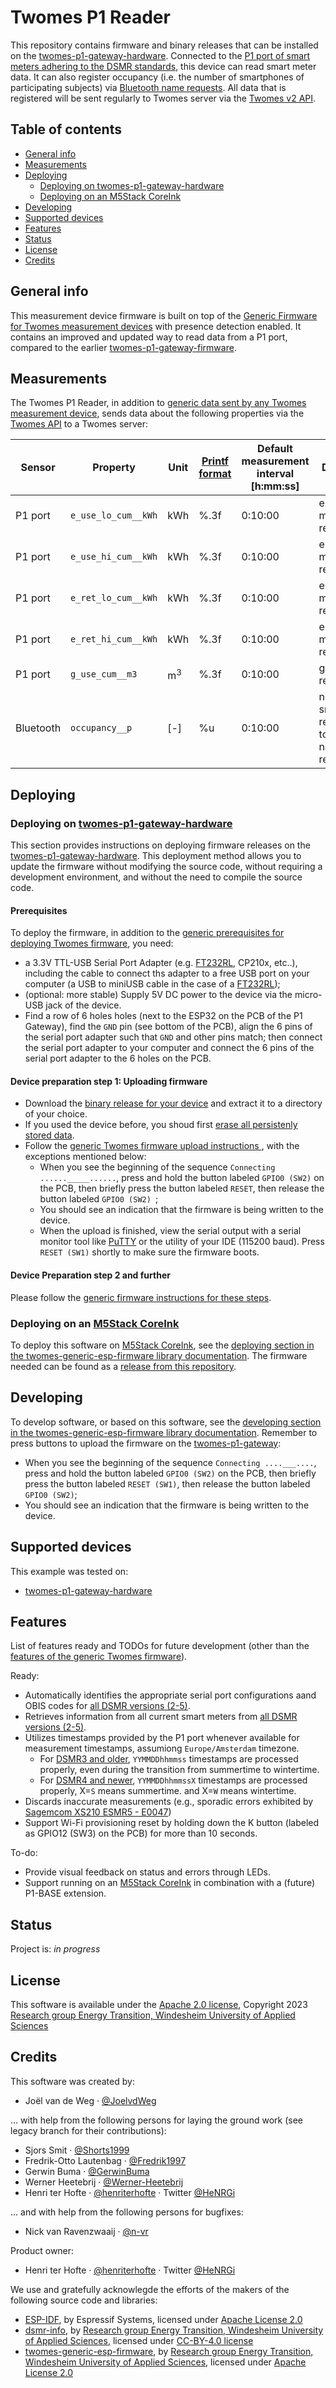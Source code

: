 # Twomes P1 Reader  <!-- omit in toc -->

This repository contains firmware and binary releases that can be installed on the [twomes-p1-gateway-hardware](https://github.com/energietransitie/twomes-p1-gateway-hardware). Connected to the [P1 port of smart meters adhering to the DSMR standards](https://github.com/energietransitie/dsmr-info), this device can read smart meter data. It can also register occupancy (i.e. the number of smartphones of participating subjects) via [Bluetooth name requests](https://github.com/energietransitie/twomes-generic-esp-firmware/tree/main/src/presence_detection). All data that is registered will be sent regularly to Twomes server via the [Twomes v2 API](https://github.com/energietransitie/twomes-backoffice-api).

## Table of contents  <!-- omit in toc -->
- [General info](#general-info)
- [Measurements](#measurements)
- [Deploying](#deploying)
	- [Deploying on twomes-p1-gateway-hardware](#deploying-on-twomes-p1-gateway-hardware)
	- [Deploying on an M5Stack CoreInk](#deploying-on-an-m5stack-coreink)
- [Developing](#developing)
- [Supported devices](#supported-devices)
- [Features](#features)
- [Status](#status)
- [License](#license)
- [Credits](#credits)

## General info

This measurement device firmware is built on top of the [Generic Firmware for Twomes measurement devices](https://github.com/energietransitie/twomes-generic-esp-firmware) with presence detection enabled. It contains an improved and updated way to read data from a P1 port, compared to the earlier [twomes-p1-gateway-firmware](https://github.com/energietransitie/twomes-p1-gateway-firmware). 


## Measurements

The Twomes P1 Reader, in addition to [generic data sent by any Twomes measurement device](https://github.com/energietransitie/twomes-generic-esp-firmware#readme), sends data about the following properties via the [Twomes API](https://github.com/energietransitie/twomes-backoffice-api) to a Twomes server:

| Sensor | Property           | Unit | [Printf format](https://en.wikipedia.org/wiki/Printf_format_string) | Default measurement interval \[h:mm:ss\] | Description                            |
|--------|--------------------|------|--------|-------------------|----------------------------------------|
| P1 port   | `e_use_lo_cum__kWh`         | kWh   | %.3f   | 0:10:00           | electricity meter reading                        |
| P1 port   | `e_use_hi_cum__kWh`         | kWh   | %.3f   | 0:10:00           | electricity meter reading                        |
| P1 port   | `e_ret_lo_cum__kWh`         | kWh   | %.3f   | 0:10:00           | electricity meter reading                        |
| P1 port   | `e_ret_hi_cum__kWh`         | kWh   | %.3f   | 0:10:00           | electricity meter reading                        |
| P1 port   | `g_use_cum__m3`         |  m<sup>3</sup>  | %.3f   | 0:10:00           | gas meter reading                        |
| Bluetooth  | `occupancy__p`         | [-]   | %u   | 0:10:00           | number of smartphones responding to Bluetooth name request                        |

## Deploying 

### Deploying on [twomes-p1-gateway-hardware](https://github.com/energietransitie/twomes-p1-gateway-hardware) 

This section provides instructions on deploying firmware releases on the [twomes-p1-gateway-hardware](https://github.com/energietransitie/twomes-p1-gateway-hardware). This deployment method allows you to update the firmware without modifying the source code, without requiring a development environment, and without the need to compile the source code.

#### Prerequisites  <!-- omit in toc -->

To deploy the firmware, in addition to the [generic prerequisites for deploying Twomes firmware](https://github.com/energietransitie/twomes-generic-esp-firmware#prerequisites), you need:
* a 3.3V TTL-USB Serial Port Adapter (e.g. [FT232RL](https://www.tinytronics.nl/shop/en/communication-and-signals/usb/ft232rl-3.3v-5v-ttl-usb-serial-port-adapter), CP210x, etc..), including the cable to connect ths adapter to a free USB port on your computer (a USB to miniUSB cable in the case of a [FT232RL](https://www.tinytronics.nl/shop/en/communication-and-signals/usb/ft232rl-3.3v-5v-ttl-usb-serial-port-adapter));
* (optional: more stable) Supply 5V DC power to the device via the micro-USB jack of the device.
* Find a row of 6 holes holes (next to the ESP32 on the PCB of the  P1 Gateway), find the `GND` pin (see  bottom of the PCB), align the 6 pins of the serial port adapter such that `GND` and other pins match; then connect the serial port adapter to your computer and connect the 6 pins of the serial port adapter to the 6 holes on the PCB.

#### Device preparation step 1: Uploading firmware  <!-- omit in toc -->

* Download the [binary release for your device](https://github.com/energietransitie/twomes-p1-gateway-firmware/releases) and extract it to a directory of your choice.
* If you used the device before, you shoud first [erase all persistenly stored data](https://github.com/energietransitie/twomes-generic-esp-firmware#erasing-all-persistenly-stored-data).
* Follow the [generic Twomes firmware upload instructions ](https://github.com/energietransitie/twomes-generic-esp-firmware#device-preparation-step-1a-uploading-firmware-to-esp32), with the exceptions mentioned below:
	* When you see the beginning of the sequence `Connecting ......_____......`, press and hold the button labeled `GPIO0 (SW2)` on the PCB, then briefly press the button labeled `RESET`, then release the button labeled `GPIO0 (SW2) `;
	* You should see an indication that the firmware is being written to the device.
	* When the upload is finished, view the serial output with a serial monitor tool like [PuTTY](https://www.chiark.greenend.org.uk/~sgtatham/putty/) or the utility of your IDE (115200 baud). Press `RESET (SW1)` shortly to  make sure the firmware boots. 

#### Device Preparation step 2 and further   <!-- omit in toc -->

Please follow the [generic firmware instructions for these steps](https://github.com/energietransitie/twomes-generic-esp-firmware#device-preparation-step-2-establishing-a-device-name-and-device-activation_token). 

### Deploying on an [M5Stack CoreInk](https://github.com/m5stack/M5-CoreInk)

To deploy this software on [M5Stack CoreInk](https://github.com/m5stack/M5-CoreInk), see the [deploying section in the twomes-generic-esp-firmware library documentation](https://www.energietransitiewindesheim.nl/twomes-generic-esp-firmware/deploying/prerequisites/). The firmware needed can be found as a [release from this repository](https://github.com/energietransitie/twomes-p1-reader-firmware). 

## Developing

To develop software, or based on this software, see the [developing section in the twomes-generic-esp-firmware library documentation](https://www.energietransitiewindesheim.nl/twomes-generic-esp-firmware/starting/prerequisites/). Remember to press buttons to upload the firmware on the [twomes-p1-gateway](https://github.com/energietransitie/twomes-p1-gateway-hardware): 
* When you see the beginning of the sequence `Connecting ....___....`, press and hold the button labeled `GPIO0 (SW2)` on the PCB, then briefly press the button labeled `RESET (SW1)`, then release the button labeled `GPIO0 (SW2)`;
* You should see an indication that the firmware is being written to the device.


## Supported devices

This example was tested on:
- [twomes-p1-gateway-hardware](https://github.com/energietransitie/twomes-p1-gateway-hardware)

## Features

List of features ready and TODOs for future development (other than the [features of the generic Twomes firmware](https://github.com/energietransitie/twomes-generic-esp-firmware#features)). 

Ready:

* Automatically identifies the appropriate serial port configurations aand OBIS codes for [all DSMR versions (2-5)](https://github.com/energietransitie/dsmr-info/blob/main/dsmr-p1-specs.csv).
* Retrieves information from all current smart meters from [all DSMR versions (2-5)](https://github.com/energietransitie/dsmr-info/blob/main/dsmr-p1-specs.csv).
* Utilizes timestamps provided by the P1 port whenever available for measurement timestamps, assumiong `Europe/Amsterdam` timezone.
  * For [DSMR3 and older](https://github.com/energietransitie/dsmr-info), `YYMMDDhhmmss` timestamps are processed properly, even during the transition from summertime to wintertime.
  *  For [DSMR4 and newer](https://github.com/energietransitie/dsmr-info), `YYMMDDhhmmssX` timestamps are processed properly, X=`S` means summertime. and X=`W` means wintertime.
* Discards inaccurate measurements (e.g., sporadic errors exhibited by [Sagemcom XS210 ESMR5 - E0047](https://github.com/energietransitie/dsmr-info))
* Support Wi-Fi provisioning reset by holding down the K button (labeled as GPIO12 (SW3) on the PCB) for more than 10 seconds.

To-do:

* Provide visual feedback on status and errors through LEDs.
* Support running on an [M5Stack CoreInk](https://github.com/m5stack/M5-CoreInk) in combination with a (future) P1-BASE extension.


## Status

Project is: _in progress_

## License

This software is available under the [Apache 2.0 license](./LICENSE), Copyright 2023 [Research group Energy Transition, Windesheim University of Applied Sciences](https://windesheim.nl/energietransitie) 

## Credits

This software was created by:

* Joël van de Weg · [@JoelvdWeg](https://github.com/JoelvdWeg)

... with help from the following persons for laying the ground work (see legacy branch for their contributions):

* Sjors Smit ·  [@Shorts1999](https://github.com/Shorts1999)
* Fredrik-Otto Lautenbag ·  [@Fredrik1997](https://github.com/Fredrik1997)
* Gerwin Buma ·  [@GerwinBuma](https://github.com/GerwinBuma) 
* Werner Heetebrij ·  [@Werner-Heetebrij](https://github.com/Werner-Heetebrij)
* Henri ter Hofte · [@henriterhofte](https://github.com/henriterhofte) · Twitter [@HeNRGi](https://twitter.com/HeNRGi)

... and with help from the following persons for bugfixes:

* Nick van Ravenzwaaij · [@n-vr](https://github.com/n-vr)

Product owner:

* Henri ter Hofte · [@henriterhofte](https://github.com/henriterhofte) · Twitter [@HeNRGi](https://twitter.com/HeNRGi)

We use and gratefully acknowlegde the efforts of the makers of the following source code and libraries:

* [ESP-IDF](https://github.com/espressif/esp-idf), by Espressif Systems, licensed under [Apache License 2.0](https://github.com/espressif/esp-idf/blob/9d34a1cd42f6f63b3c699c3fe8ec7216dd56f36a/LICENSE)
* [dsmr-info](https://github.com/energietransitie/dsmr-info), by [Research group Energy Transition, Windesheim University of Applied Sciences](https://windesheim.nl/energietransitie), licensed under [CC-BY-4.0 license](https://github.com/energietransitie/dsmr-info/blob/main/LICENSE.md)
* [twomes-generic-esp-firmware](https://github.com/energietransitie/twomes-generic-esp-firmware), by [Research group Energy Transition, Windesheim University of Applied Sciences](https://windesheim.nl/energietransitie), licensed under [Apache License 2.0](https://github.com/energietransitie/twomes-generic-esp-firmware/blob/main/LICENSE.md)
